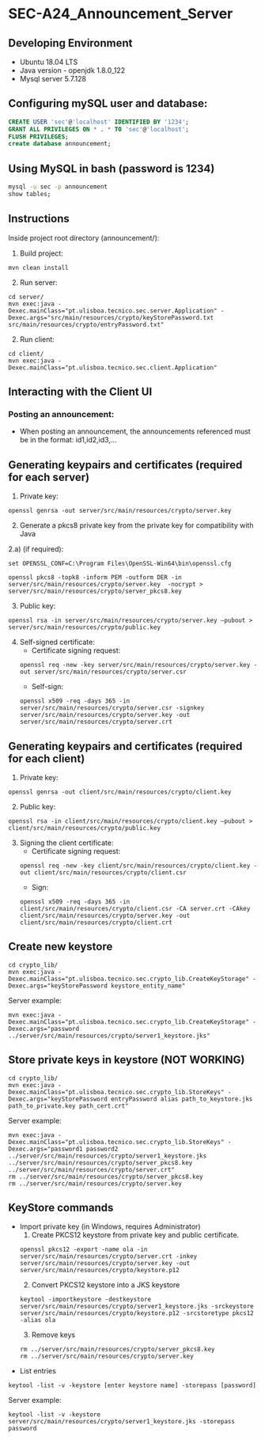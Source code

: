 # SEC-A24_Announcement_Server

## Developing Environment
* Ubuntu 18.04 LTS
* Java version - openjdk 1.8.0_122
* Mysql server 5.7.128

## Configuring mySQL user and database:
```sql
CREATE USER 'sec'@'localhost' IDENTIFIED BY '1234';
GRANT ALL PRIVILEGES ON * . * TO 'sec'@'localhost';
FLUSH PRIVILEGES;
create database announcement;
```

## Using MySQL in bash (password is 1234)
```bash
mysql -u sec -p announcement
show tables;
```


## Instructions
Inside project root directory (announcement/):
1. Build project:
```
mvn clean install
```
2. Run server:
```
cd server/
mvn exec:java -Dexec.mainClass="pt.ulisboa.tecnico.sec.server.Application" -Dexec.args="src/main/resources/crypto/keyStorePassword.txt src/main/resources/crypto/entryPassword.txt"
```
2. Run client:
```
cd client/
mvn exec:java -Dexec.mainClass="pt.ulisboa.tecnico.sec.client.Application"
```

## Interacting with the Client UI

### Posting an announcement:
* When posting an announcement, the announcements referenced must be in the format: id1,id2,id3,...

## Generating keypairs and certificates (required for each server)
1. Private key:
```
openssl genrsa -out server/src/main/resources/crypto/server.key
```
2. Generate a pkcs8 private key from the private key for compatibility with Java

2.a) (if required):
```
set OPENSSL_CONF=C:\Program Files\OpenSSL-Win64\bin\openssl.cfg
```
```
openssl pkcs8 -topk8 -inform PEM -outform DER -in server/src/main/resources/crypto/server.key  -nocrypt > server/src/main/resources/crypto/server_pkcs8.key
```
3. Public key:
```
openssl rsa -in server/src/main/resources/crypto/server.key –pubout > server/src/main/resources/crypto/public.key
```
4. Self-signed certificate:
    - Certificate signing request:
    ```
    openssl req -new -key server/src/main/resources/crypto/server.key -out server/src/main/resources/crypto/server.csr
    ```
    - Self-sign:
    ```
    openssl x509 -req -days 365 -in server/src/main/resources/crypto/server.csr -signkey server/src/main/resources/crypto/server.key -out server/src/main/resources/crypto/server.crt
    ```

## Generating keypairs and certificates (required for each client)
1. Private key:
```
openssl genrsa -out client/src/main/resources/crypto/client.key
```
2. Public key:
```
openssl rsa -in client/src/main/resources/crypto/client.key –pubout > client/src/main/resources/crypto/public.key
```
3. Signing the client certificate:
    - Certificate signing request:
    ```
    openssl req -new -key client/src/main/resources/crypto/client.key -out client/src/main/resources/crypto/client.csr
    ```
    - Sign:
    ```
    openssl x509 -req -days 365 -in client/src/main/resources/crypto/client.csr -CA server.crt -CAkey client/src/main/resources/crypto/server.key -out client/src/main/resources/crypto/client.crt
    ```

## Create new keystore
```
cd crypto_lib/
mvn exec:java -Dexec.mainClass="pt.ulisboa.tecnico.sec.crypto_lib.CreateKeyStorage" -Dexec.args="keyStorePassword keystore_entity_name"
```
Server example:
```
mvn exec:java -Dexec.mainClass="pt.ulisboa.tecnico.sec.crypto_lib.CreateKeyStorage" -Dexec.args="password ../server/src/main/resources/crypto/server1_keystore.jks"
```

## Store private keys in keystore (NOT WORKING)
```
cd crypto_lib/
mvn exec:java -Dexec.mainClass="pt.ulisboa.tecnico.sec.crypto_lib.StoreKeys" -Dexec.args="keyStorePassword entryPassword alias path_to_keystore.jks path_to_private.key path_cert.crt"
```
Server example:
```
mvn exec:java -Dexec.mainClass="pt.ulisboa.tecnico.sec.crypto_lib.StoreKeys" -Dexec.args="password1 password2 ../server/src/main/resources/crypto/server1_keystore.jks ../server/src/main/resources/crypto/server_pkcs8.key ../server/src/main/resources/crypto/server.crt"
rm ../server/src/main/resources/crypto/server_pkcs8.key
rm ../server/src/main/resources/crypto/server.key
```

## KeyStore commands
- Import private key (in Windows, requires Administrator)
    1. Create PKCS12 keystore from private key and public certificate.
    ```
    openssl pkcs12 -export -name ola -in server/src/main/resources/crypto/server.crt -inkey server/src/main/resources/crypto/server.key -out server/src/main/resources/crypto/keystore.p12
    ```
    2. Convert PKCS12 keystore into a JKS keystore
    ```
    keytool -importkeystore -destkeystore server/src/main/resources/crypto/server1_keystore.jks -srckeystore server/src/main/resources/crypto/keystore.p12 -srcstoretype pkcs12 -alias ola
    ```
    3. Remove keys
    ```
    rm ../server/src/main/resources/crypto/server_pkcs8.key
    rm ../server/src/main/resources/crypto/server.key
    ```
- List entries
```
keytool -list -v -keystore [enter keystore name] -storepass [password]
```
Server example:
```
keytool -list -v -keystore server/src/main/resources/crypto/server1_keystore.jks -storepass password
```
